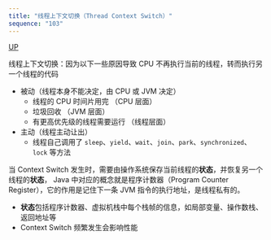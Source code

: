 ```yaml
---
title: "线程上下文切换（Thread Context Switch）"
sequence: "103"
---
```


[UP](/java-concurrency.html)


线程上下文切换：因为以下一些原因导致 CPU 不再执行当前的线程，转而执行另一个线程的代码

- 被动（线程本身不能决定，由 CPU 或 JVM 决定）
    - 线程的 CPU 时间片用完 （CPU 层面）
    - 垃圾回收 （JVM 层面）
    - 有更高优先级的线程需要运行 （线程层面）
- 主动（线程主动让出）
    - 线程自己调用了 `sleep`、`yield`、`wait`、`join`、`park`、`synchronized`、`lock` 等方法

当 Context Switch 发生时，需要由操作系统保存当前线程的**状态**，并恢复另一个线程的**状态**，
Java 中对应的概念就是程序计数器（Program Counter Register），它的作用是记住下一条 JVM 指令的执行地址，是线程私有的。

- **状态**包括程序计数器、虚拟机栈中每个栈帧的信息，如局部变量、操作数栈、返回地址等
- Context Switch 频繁发生会影响性能
